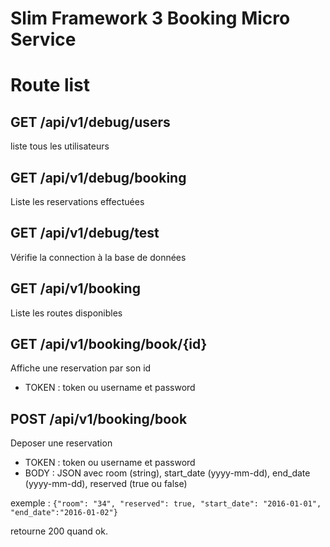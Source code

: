# Slim Framework 3 Booking Micro Service

# Route list

## GET /api/v1/debug/users

liste tous les utilisateurs

## GET /api/v1/debug/booking

Liste les reservations effectuées

## GET /api/v1/debug/test

Vérifie la connection à la base de données

## GET /api/v1/booking

Liste les routes disponibles

## GET /api/v1/booking/book/{id}

Affiche une reservation par son id

* TOKEN : token ou username et password


## POST /api/v1/booking/book

Deposer une reservation

* TOKEN : token ou username et password
* BODY : JSON avec room (string), start_date (yyyy-mm-dd), end_date (yyyy-mm-dd), reserved (true ou false)

exemple :
`{"room": "34", "reserved": true, "start_date": "2016-01-01", "end_date":"2016-01-02"}`

retourne 200 quand ok.